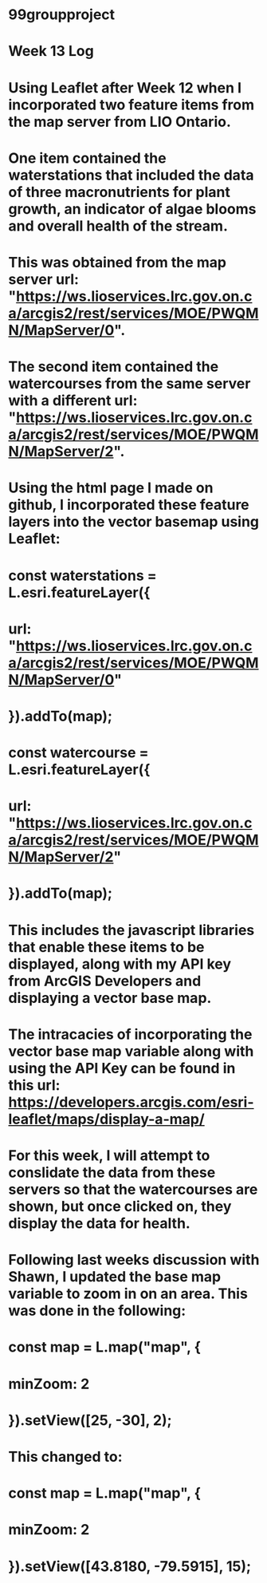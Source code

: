 # 99groupproject

# Week 13 Log

# Using Leaflet after Week 12 when I incorporated two feature items from the map server from LIO Ontario.

# One item contained the waterstations that included the data of three macronutrients for plant growth, an indicator of algae blooms and overall health of the stream.
# This was obtained from the map server url: "https://ws.lioservices.lrc.gov.on.ca/arcgis2/rest/services/MOE/PWQMN/MapServer/0".
# The second item contained the watercourses from the same server with a different url: "https://ws.lioservices.lrc.gov.on.ca/arcgis2/rest/services/MOE/PWQMN/MapServer/2".

# Using the html page I made on github, I incorporated these feature layers into the vector basemap using Leaflet:

# const waterstations = L.esri.featureLayer({
#        url: "https://ws.lioservices.lrc.gov.on.ca/arcgis2/rest/services/MOE/PWQMN/MapServer/0"
#      }).addTo(map); 

# const watercourse = L.esri.featureLayer({
#        url: "https://ws.lioservices.lrc.gov.on.ca/arcgis2/rest/services/MOE/PWQMN/MapServer/2"
#      }).addTo(map);

# This includes the javascript libraries that enable these items to be displayed, along with my API key from ArcGIS Developers and displaying a vector base map.
# The intracacies of incorporating the vector base map variable along with using the API Key can be found in this url: https://developers.arcgis.com/esri-leaflet/maps/display-a-map/

# For this week, I will attempt to conslidate the data from these servers so that the watercourses are shown, but once clicked on, they display the data for health.

# Following last weeks discussion with Shawn, I updated the base map variable to zoom in on an area. This was done in the following:

# const map = L.map("map", {
#        minZoom: 2
#      }).setView([25, -30], 2);

# This changed to:
# const map = L.map("map", {
#        minZoom: 2
#      }).setView([43.8180, -79.5915], 15);
